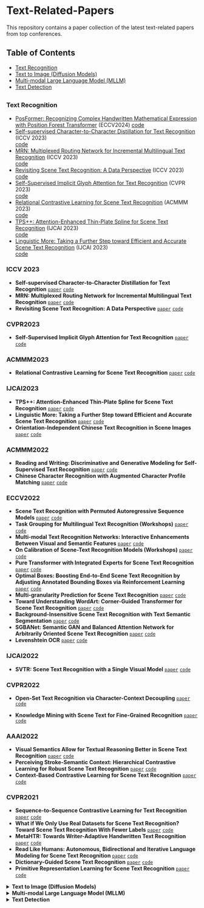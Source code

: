 # Text-Related-Papers
This repository contains a paper collection of the latest text-related papers from top conferences.

## Table of Contents
- [Text Recognition](#Text-Recognition)
- [Text to Image (Diffusion Models)](#text_to_image)
- [Multi-modal Large Language Model (MLLM)](#MLLM)
- [Text Detection](#text_detection)
##

### Text Recognition
+ [PosFormer: Recognizing Complex Handwritten Mathematical Expression with Position Forest Transformer](https://arxiv.org/pdf/2407.07764) (ECCV2024)
  [code](https://github.com/SJTU-DeepVisionLab/PosFormer)
+ [Self-supervised Character-to-Character Distillation for Text Recognition](https://arxiv.org/pdf/2211.00288.pdf) (ICCV 2023)  
  [code](https://github.com/TongkunGuan/CCD)
+ [MRN: Multiplexed Routing Network for Incremental Multilingual Text Recognition](https://arxiv.org/abs/2305.14758) (ICCV 2023)  
  [code](https://github.com/simplify23/MRN)
+ [Revisiting Scene Text Recognition: A Data Perspective](https://arxiv.org/abs/2307.08723) (ICCV 2023)  
  [code](https://github.com/Mountchicken/Union14M)
+ [Self-Supervised Implicit Glyph Attention for Text Recognition](https://openaccess.thecvf.com/content/CVPR2023/html/Guan_Self-Supervised_Implicit_Glyph_Attention_for_Text_Recognition_CVPR_2023_paper.html) (CVPR 2023)  
  [code](https://github.com/TongkunGuan/SIGA)
+ [Relational Contrastive Learning for Scene Text Recognition](https://arxiv.org/pdf/2308.00508.pdf) (ACMMM 2023)  
  [code](https://github.com/ThunderVVV/RCLSTR)
+ [TPS++: Attention-Enhanced Thin-Plate Spline for Scene Text Recognition](https://arxiv.org/abs/2305.05322) (IJCAI 2023)  
  [code](https://github.com/simplify23/TPS_PP)
+ [Linguistic More: Taking a Further Step toward Efficient and Accurate Scene Text Recognition](https://arxiv.org/pdf/2305.05140.pdf) (IJCAI 2023)  
  [code](https://github.com/CyrilSterling/LPV)



### ICCV 2023
- **Self-supervised Character-to-Character Distillation for Text Recognition**
[`paper`](https://arxiv.org/pdf/2211.00288.pdf)
[`code`](https://github.com/TongkunGuan/CCD)
- **MRN: Multiplexed Routing Network for Incremental Multilingual Text Recognition**
[`paper`](https://arxiv.org/abs/2305.14758)
[`code`](https://github.com/simplify23/MRN)
- **Revisiting Scene Text Recognition: A Data Perspective**
[`paper`](https://arxiv.org/abs/2307.08723)
[`code`](https://github.com/Mountchicken/Union14M)

### CVPR2023
- **Self-Supervised Implicit Glyph Attention for Text Recognition**
[`paper`](https://openaccess.thecvf.com/content/CVPR2023/html/Guan_Self-Supervised_Implicit_Glyph_Attention_for_Text_Recognition_CVPR_2023_paper.html)
[`code`](https://github.com/TongkunGuan/SIGA)

### ACMMM2023
- **Relational Contrastive Learning for Scene Text Recognition**
[`paper`](https://arxiv.org/pdf/2308.00508.pdf)
[`code`](https://github.com/ThunderVVV/RCLSTR)

### IJCAI2023
- **TPS++: Attention-Enhanced Thin-Plate Spline for Scene Text Recognition**
[`paper`](https://arxiv.org/abs/2305.05322)
[`code`](https://github.com/simplify23/TPS_PP)
- **Linguistic More: Taking a Further Step toward Efficient and Accurate Scene Text Recognition**
[`paper`](https://arxiv.org/pdf/2305.05140.pdf)
[`code`](https://github.com/CyrilSterling/LPV)
- **Orientation-Independent Chinese Text Recognition in Scene Images**
[`paper`]()
[`code`]()

### ACMMM2022
- **Reading and Writing: Discriminative and Generative Modeling for Self-Supervised Text Recognition**
[`paper`](https://dl.acm.org/doi/abs/10.1145/3503161.3547784)
[`code`](https://github.com/ayumiymk/DiG)
- **Chinese Character Recognition with Augmented Character Profile Matching**
[`paper`](https://dl.acm.org/doi/abs/10.1145/3503161.3547827)
[`code`](https://github.com/FudanVI/FudanOCR/tree/main/character-profile-matching)

### ECCV2022
- **Scene Text Recognition with Permuted Autoregressive Sequence Models**
[`paper`](https://link.springer.com/chapter/10.1007/978-3-031-19815-1_11)
[`code`](https://github.com/baudm/parseq)
- **Task Grouping for Multilingual Text Recognition (Workshops)**
[`paper`](https://link.springer.com/chapter/10.1007/978-3-031-25069-9_20)
[`code`]()
- **Multi-modal Text Recognition Networks: Interactive Enhancements Between Visual and Semantic Features**
[`paper`](https://link.springer.com/chapter/10.1007/978-3-031-19815-1_26)
[`code`](https://github.com/wp03052/MATRN)
- **On Calibration of Scene-Text Recognition Models (Workshops)**
[`paper`](https://link.springer.com/chapter/10.1007/978-3-031-25069-9_18)
[`code`]()
- **Pure Transformer with Integrated Experts for Scene Text Recognition**
[`paper`](https://link.springer.com/chapter/10.1007/978-3-031-19815-1_28)
[`code`]()
- **Optimal Boxes: Boosting End-to-End Scene Text Recognition by Adjusting Annotated Bounding Boxes via Reinforcement Learning**
[`paper`](https://link.springer.com/chapter/10.1007/978-3-031-19815-1_14)
[`code`]()
- **Multi-granularity Prediction for Scene Text Recognition**
[`paper`](https://link.springer.com/chapter/10.1007/978-3-031-19815-1_20)
[`code`](https://github.com/AlibabaResearch/AdvancedLiterateMachinery/tree/main/OCR/MGP-STR)
- **Toward Understanding WordArt: Corner-Guided Transformer for Scene Text Recognition**
[`paper`](https://link.springer.com/chapter/10.1007/978-3-031-19815-1_18)
[`code`](https://github.com/xdxie/WordArt)
- **Background-Insensitive Scene Text Recognition with Text Semantic Segmentation**
[`paper`](https://link.springer.com/chapter/10.1007/978-3-031-19806-9_10)
[`code`]()
- **SGBANet: Semantic GAN and Balanced Attention Network for Arbitrarily Oriented Scene Text Recognition**
[`paper`](https://link.springer.com/chapter/10.1007/978-3-031-19815-1_27)
[`code`]()
- **Levenshtein OCR**
[`paper`](https://link.springer.com/chapter/10.1007/978-3-031-19815-1_19)
[`code`](https://github.com/AlibabaResearch/AdvancedLiterateMachinery/tree/main/OCR/LevOCR)

### IJCAI2022
- **SVTR: Scene Text Recognition with a Single Visual Model**
[`paper`](https://arxiv.org/abs/2205.00159)
[`code`](https://github.com/PaddlePaddle/PaddleOCR)

### CVPR2022
- **Open-Set Text Recognition via Character-Context Decoupling**
[`paper`](https://openaccess.thecvf.com/content/CVPR2022/papers/Liu_Open-Set_Text_Recognition_via_Character-Context_Decoupling_CVPR_2022_paper.pdf)
[`code`](https://github.com/lancercat/VSDF)

- **Knowledge Mining with Scene Text for Fine-Grained Recognition**
[`paper`](https://openaccess.thecvf.com/content/CVPR2022/papers/Wang_Knowledge_Mining_With_Scene_Text_for_Fine-Grained_Recognition_CVPR_2022_paper.pdf)
[`code`](https://github.com/MCLAB-OCR/KnowledgeMiningWithSceneText)

### AAAI2022
- **Visual Semantics Allow for Textual Reasoning Better in Scene Text Recognition**
[`paper`](https://ojs.aaai.org/index.php/AAAI/article/view/19971)
[`code`](https://github.com/adeline-cs/GTR)
- **Perceiving Stroke-Semantic Context: Hierarchical Contrastive Learning for Robust Scene Text Recognition**
[`paper`](https://ojs.aaai.org/index.php/AAAI/article/view/20062)
[`code`]()
- **Context-Based Contrastive Learning for Scene Text Recognition**
[`paper`](https://ojs.aaai.org/index.php/AAAI/article/view/20245)
[`code`]()

### CVPR2021
- **Sequence-to-Sequence Contrastive Learning for Text Recognition**
[`paper`](https://openaccess.thecvf.com/content/CVPR2021/papers/Aberdam_Sequence-to-Sequence_Contrastive_Learning_for_Text_Recognition_CVPR_2021_paper.pdf)
[`code`]()
- **What if We Only Use Real Datasets for Scene Text Recognition? Toward Scene Text Recognition With Fewer Labels**
[`paper`](https://openaccess.thecvf.com/content/CVPR2021/papers/Baek_What_if_We_Only_Use_Real_Datasets_for_Scene_Text_CVPR_2021_paper.pdf)
[`code`](https://github.com/ku21fan/STR-Fewer-Labels)
- **MetaHTR: Towards Writer-Adaptive Handwritten Text Recognition**
[`paper`](https://openaccess.thecvf.com/content/CVPR2021/papers/Bhunia_MetaHTR_Towards_Writer-Adaptive_Handwritten_Text_Recognition_CVPR_2021_paper.pdf)
[`code`](https://github.com/tobiasvanderwerff/MetaHTR) 
- **Read Like Humans: Autonomous, Bidirectional and Iterative Language Modeling for Scene Text Recognition**
[`paper`](https://openaccess.thecvf.com/content/CVPR2021/papers/Fang_Read_Like_Humans_Autonomous_Bidirectional_and_Iterative_Language_Modeling_for_CVPR_2021_paper.pdf)
[`code`](https://github.com/FangShancheng/ABINet)
- **Dictionary-Guided Scene Text Recognition**
[`paper`](https://openaccess.thecvf.com/content/CVPR2021/papers/Nguyen_Dictionary-Guided_Scene_Text_Recognition_CVPR_2021_paper.pdf)
[`code`](https://github.com/VinAIResearch/dict-guided)
- **Primitive Representation Learning for Scene Text Recognition**
[`paper`](https://openaccess.thecvf.com/content/CVPR2021/papers/Yan_Primitive_Representation_Learning_for_Scene_Text_Recognition_CVPR_2021_paper.pdf)
[`code`](https://github.com/RuijieJ/pren)
</details>

<details>
<summary><strong>Text to Image (Diffusion Models)</strong></summary>
  
### ECCV2024
- **Glyph-ByT5: A Customized Text Encoder for Accurate Visual Text Rendering**
  [`paper`](https://arxiv.org/pdf/2403.09622)
  [`code`](https://glyph-byt5.github.io/)
  
  **Glyph-ByT5-v2: A Strong Aesthetic Baseline for Accurate Multilingual Visual Text Rendering**
  [`paper`](https://arxiv.org/pdf/2406.10208)
  [`code`](https://glyph-byt5-v2.github.io/)

### ICLR2024
- **ANYTEXT: MULTILINGUAL VISUAL TEXT GENERATION AND EDITING**
  [`paper`](https://arxiv.org/pdf/2311.03054)
  [`code`](https://github.com/tyxsspa/AnyText)

### ACL 2023
- **Character-Aware Models Improve Visual Text Rendering**
  [`paper`](https://arxiv.org/pdf/2212.10562)
  [`code`]()


### NeurIPS 2023
- **TextDiffuser: Diffusion Models as Text Painters**
  [`paper`](https://arxiv.org/pdf/2305.10855)
  [`code`](https://aka.ms/textdiffuser)
- **GlyphControl: Glyph Conditional Control for Visual Text Generation**
  [`paper`](https://arxiv.org/pdf/2305.18259)
  [`code`](https://github.com/AIGText/GlyphControl-release)


### CVPR 2024
- **Layout-Agnostic Scene Text Image Synthesis with Diffusion Models**
  [`paper`](https://openaccess.thecvf.com/content/CVPR2024/papers/Zhangli_Layout-Agnostic_Scene_Text_Image_Synthesis_with_Diffusion_Models_CVPR_2024_paper.pdf)
- **CustomText: Customized Textual Image Generation using Diffusion Models**
  [`paper`](https://arxiv.org/pdf/2405.12531)

### Arxiv
- **TextDiffuser-2: Unleashing the Power of Language Models for Text Rendering**
  [`paper`](https://arxiv.org/pdf/2311.16465)
  [`code`](https://aka.ms/textdiffuser-2)
- **Refining Text-to-Image Generation: Towards Accurate Training-Free Glyph-Enhanced Image Generation**
  [`paper`](https://arxiv.org/pdf/2403.16422)
- **Typographic Text Generation with Off-the-Shelf Diffusion Model**
  [`paper`](https://arxiv.org/pdf/2402.14314)
- **High Fidelity Scene Text Synthesis**
  [`paper`](https://arxiv.org/pdf/2405.14701)
  [`code`](https://github.com/CodeGoat24/DreamText)
- **UDiffText: A Unified Framework for High-quality Text Synthesis in Arbitrary Images via Character-aware Diffusion Models**
  [`paper`](https://arxiv.org/abs/2312.04884)
  [`code`](https://github.com/ZYM-PKU/UDiffText)
- **GlyphDraw2: Automatic Generation of Complex Glyph Posters with Diffusion Models and Large Language Models**
  [`paper`](https://arxiv.org/pdf/2407.02252)
  [`code`](https://github.com/OPPO-Mente-Lab/GlyphDraw2)
- **ARTIST: Improving the Generation of Text-rich Images by Disentanglement**
  [`paper`](https://arxiv.org/pdf/2406.12044)



</details>

<details>
<summary><strong>Multi-modal Large Language Model (MLLM)</strong></summary>

### CVPR24
- **InternVL: Scaling up Vision Foundation Models and Aligning for Generic Visual-Linguistic Tasks**
[`paper`](https://openaccess.thecvf.com/content/CVPR2024/papers/Chen_InternVL_Scaling_up_Vision_Foundation_Models_and_Aligning_for_Generic_CVPR_2024_paper.pdf)
[`code`](https://github.com/OpenGVLab/InternVL)
- **TRINS: Towards Multimodal Language Models that Can Read**
  [`paper`](https://openaccess.thecvf.com/content/CVPR2024/papers/Zhang_TRINS_Towards_Multimodal_Language_Models_that_Can_Read_CVPR_2024_paper.pdf)

### EMNLP23
- **UReader: Universal OCR-free Visually-situated Language Understanding with Multimodal Large Language Model**
  [`paper`](https://arxiv.org/pdf/2310.05126)
  [`code`](https://github.com/LukeForeverYoung/UReader)

### Arxiv
- **On Pre-training of Multimodal Language Models Customized for Chart Understanding**
  [`paper`](https://arxiv.org/pdf/2407.14506)
  
- **LLaVA-Read: Enhancing Reading Ability of Multimodal Language Models**
  [`paper`](https://arxiv.org/pdf/2407.19185)
  
- **Multimodal Table Understanding**
  [`paper`](https://arxiv.org/pdf/2406.08100)
  [`code`](https://github.com/SpursGoZmy/Table-LLaVA)

- **Token-level Correlation-guided Compression for Efficient Multimodal Document Understanding**
  [`paper`](https://arxiv.org/pdf/2407.14439) 4gpu
  [`code`](https://github.com/JiuTian-VL/TokenCorrCompressor)
   
- **LayTextLLM: A Bounding Box is Worth One Token - Interleaving Layout and Text in a Large Language Model for Document Understanding**
  [`paper`](https://arxiv.org/pdf/2407.01976) 8gpu
  [`code`](https://github.com/LayTextLLM/LayTextLLM)

- **MoAI: Mixture of All Intelligence for Large Language and Vision Models**
[`paper`](https://arxiv.org/abs/2403.07508)
[`code`](https://github.com/ByungKwanLee/MoAI)

- **Leveraging Visual Tokens for Extended Text Contexts in Multi-Modal Learning**
[`paper`](https://arxiv.org/abs/2406.02547)
[`code`](https://fingerrec.github.io/visincontext/)

- **TextMonkey: An OCR-Free Large Multimodal Model for Understanding Document**
[`paper`](https://arxiv.org/abs/2403.04473)
[`code`](https://github.com/Yuliang-Liu/Monkey)

- **DocPedia: Unleashing the Power of Large Multimodal Model in the Frequency Domain for Versatile Document Understanding**
[`paper`](https://arxiv.org/pdf/2311.11810)

- **Vary: Scaling up the Vision Vocabulary for Large Vision-Language Models**
[`paper`](https://arxiv.org/pdf/2312.06109)
[`code`](https://varybase.github.io/)

- **Fox: Focus Anywhere for Fine-grained Multi-page Document Understanding**
[`paper`](https://arxiv.org/abs/2405.14295)
[`code`](https://github.com/Ucas-HaoranWei/Fox)

- **TextHawk: Exploring Efficient Fine-Grained Perception of Multimodal Large Language Models**
[`paper`](https://arxiv.org/abs/2404.09204)
[`code`](https://github.com/yuyq96/TextHawk)

- **mPLUG-DocOwl 1.5: Unified Structure Learning for OCR-free Document Understanding**
[`paper`](https://arxiv.org/abs/2403.12895)
[`code`](https://github.com/X-PLUG/mPLUG-DocOwl/tree/main/DocOwl1.5)
</details>

<details>
<summary><strong>Text Detection</strong></summary>
  
### ECCV 2024
  - **Bridging Synthetic and Real Worlds for Pre-training Scene Text Detector**
  [paper](https://arxiv.org/pdf/2312.05286)
  [code](https://github.com/SJTU-DeepVisionLab/FreeReal)
  
### AAAI 2024
- **LORE: Logical Location Regression Network for Table Structure Recognition**
  [paper](https://arxiv.org/pdf/2303.03730.pdf)
  [code](https://github.com/AlibabaResearch/AdvancedLiterateMachinery/tree/main/DocumentUnderstanding/LORE-TSR)
- **LRANet: Towards Accurate and Efficient Scene Text Detection with Low-Rank Approximation Network**
[paper](https://arxiv.org/abs/2306.15142)
[code](https://github.com/ychensu/LRANet)
- **CPN: Complementary Proposal Network for Unconstrained Text Detection**
[paper](https://arxiv.org/pdf/2402.11540.pdf)

</details>

